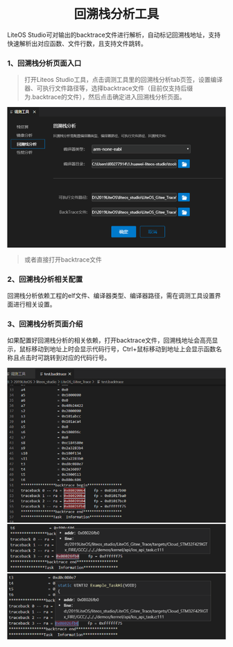 <p align="center">
  <h1 align="center">回溯栈分析工具</h1>
</p>

LiteOS Studio可对输出的backtrace文件进行解析，自动标记回溯栈地址，支持快速解析出对应函数、文件行数，且支持文件跳转。


### 1、回溯栈分析页面入口
> 打开Liteos Studio工具，点击调测工具里的回溯栈分析tab页签，设置编译器、可执行文件路径等，选择backtrace文件（目前仅支持后缀为.backtrace的文件），然后点击确定进入回溯栈分析页面。

![avatar](images/backtrace/backtraceEntry.png)

> 或者直接打开backtrace文件

### 2、回溯栈分析相关配置
回溯栈分析依赖工程的elf文件、编译器类型、编译器路径，需在调测工具设置界面进行相关设置。

### 3、回溯栈分析页面介绍
如果配置好回溯栈分析的相关依赖，打开backtrace文件，回溯栈地址会高亮显示，鼠标移动到地址上时会显示代码行号，Ctrl+鼠标移动到地址上会显示函数名称且点击时可跳转到对应的代码行号。

![avatar](images/backtrace/backtraceRes1.png)
![avatar](images/backtrace/backtraceRes2.png)
![avatar](images/backtrace/backtraceRes3.png)